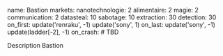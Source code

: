 name: Bastion
markets:
    nanotechnologie: 2
    alimentaire: 2
    magie: 2
    communication: 2
datasteal: 10
sabotage: 10
extraction: 30
detection: 30
on_first:
    update('renraku', -1)
    update('sony', 1)
on_last:
    update('sony', -1)
    update(ladder[-2], -1)
on_crash:
    # TBD

Description Bastion
